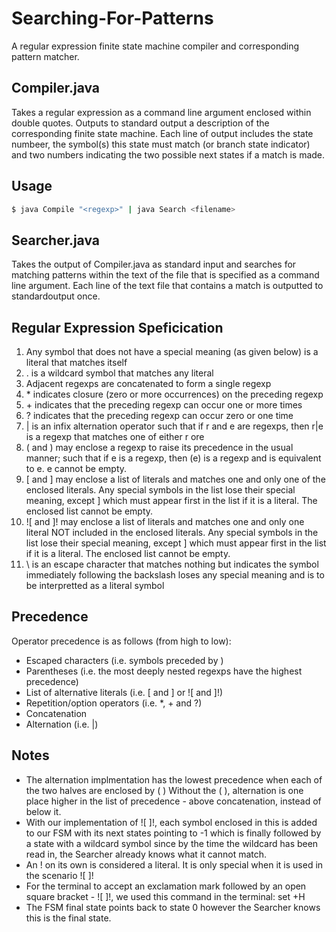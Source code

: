 # Searching-For-Patterns
A regular expression finite state machine compiler and corresponding pattern matcher. 

## Compiler.java
Takes a regular expression as a command line argument enclosed within double quotes.  Outputs to standard output a description of the corresponding finite state machine.  Each line of output includes the state numbeer, the symbol(s) this state must match (or branch state indicator) and two numbers indicating the two possible next states if a match
is made. 

## Usage
``` bash
$ java Compile "<regexp>" | java Search <filename>  
```

## Searcher.java
Takes the output of Compiler.java as standard input and searches for matching patterns within the text of the file that is specified as a command line argument.  Each line of the text file that contains a match is outputted to standardoutput once. 

## Regular Expression Speficication
1. Any symbol that does not have a special meaning (as given below) is a literal that matches itself
2. . is a wildcard symbol that matches any literal
3. Adjacent regexps are concatenated to form a single regexp
4. \* indicates closure (zero or more occurrences) on the preceding regexp
5. \+ indicates that the preceding regexp can occur one or more times
6. ? indicates that the preceding regexp can occur zero or one time
7. | is an infix alternation operator such that if r and e are regexps, then r|e is a regexp that matches one of either r ore
8. ( and ) may enclose a regexp to raise its precedence in the usual manner; such that if e is a regexp, then (e) is a regexp and is equivalent to e. e cannot be empty.
9. [ and ] may enclose a list of literals and matches one and only one of the enclosed literals. Any special symbols in the list lose their special meaning, except ] which must appear first in the list if it is a literal. The enclosed list cannot be empty.
10. ![ and ]! may enclose a list of literals and matches one and only one literal NOT included in the enclosed literals. Any special symbols in the list lose their special meaning, except ] which must appear first in the list if it is a literal. The enclosed list
cannot be empty.
11. \ is an escape character that matches nothing but indicates the symbol immediately following the backslash loses any special meaning and is to be interpretted as a literal symbol

## Precedence
Operator precedence is as follows (from high to low):
- Escaped characters (i.e. symbols preceded by \)
- Parentheses (i.e. the most deeply nested regexps have the highest precedence)
- List of alternative literals (i.e. [ and ] or ![ and ]!)
- Repetition/option operators (i.e. *, + and ?)
- Concatenation
- Alternation (i.e. |)

## Notes
- The alternation implmentation has the lowest precedence when each of the two halves are enclosed by ( ) Without the ( ), alternation is one place higher in the list of precedence - above concatenation, instead of below it. 
- With our implementation of ![ ]!, each symbol enclosed in this is added to our FSM with its next states pointing to -1 which is finally followed by a state with a wildcard symbol since by the time the wildcard has been read in, the Searcher already knows what it cannot match.
- An ! on its own is considered a literal. It is only special when it is used in the scenario ![ ]!
- For the terminal to accept an exclamation mark followed by an open square bracket - ![ ]!, 
  we used this command in the terminal: set +H
- The FSM final state points back to state 0 however the Searcher knows this is the final state.
